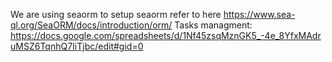 We are using seaorm to setup seaorm refer to here https://www.sea-ql.org/SeaORM/docs/introduction/orm/
Tasks managment: https://docs.google.com/spreadsheets/d/1Nf45zsqMznGK5_-4e_8YfxMAdruMSZ6TqnhQ7IiTjbc/edit#gid=0
